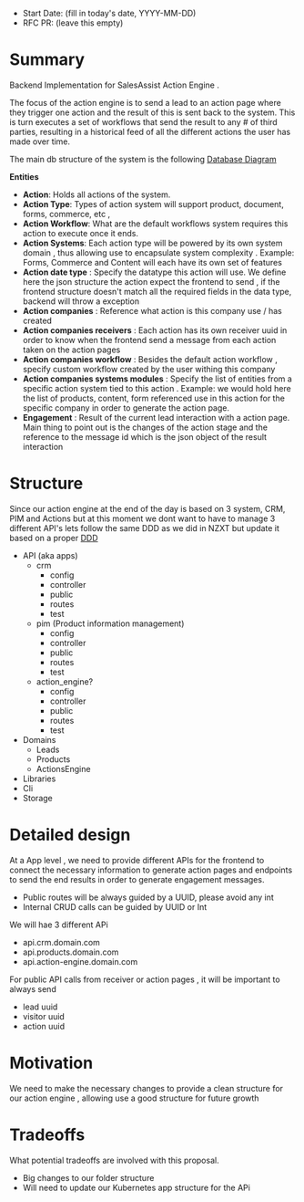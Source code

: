 - Start Date: (fill in today's date, YYYY-MM-DD)
- RFC PR: (leave this empty)

# Summary

Backend Implementation for SalesAssist Action Engine .

The focus of the action engine is to send a lead to an action page where they trigger one action and the result of this is sent back to the system. This is turn executes a set of workflows that send the result to any # of third parties, resulting in a historical feed of all the different actions the user has made over time.

The main db structure of the system is the following [Database Diagram](https://dbdiagram.io/d/60e7cf6b7e498c3bb3eecfee)

**Entities**
- **Action**: Holds all actions of the system.
- **Action Type**: Types of action system will support product, document, forms, commerce, etc , 
- **Action Workflow**: What are the default workflows system requires this action to execute once it ends.
- **Action Systems**: Each action type will be powered by its own system domain , thus allowing use to encapsulate system complexity . Example: Forms, Commerce and Content will each have its own set of features 
- **Action date type** : Specify the datatype this action will use. We define here the json structure the action expect the frontend to send , if the frontend structure doesn't match all the required fields in the data type, backend will throw a exception 
- **Action companies** : Reference what action is this company use / has created
- **Action companies receivers** : Each action has its own receiver uuid in order to know when the frontend send a message from each action taken on the action pages
- **Action companies workflow** : Besides the default action workflow , specify custom workflow created by the user withing this company
- **Action companies systems modules** : Specify the list of entities from a specific action system tied to this action . Example: we would hold here the list of products, content, form referenced use in this action for the specific company in order to generate the action page.
- **Engagement** : Result of the current lead interaction with a action page. Main thing to point out is the changes of the action stage and the reference to the message id which is the json object of the result interaction

# Structure

Since our action engine at the end of the day is based on 3 system, CRM, PIM and Actions but at this moment we dont want to have to manage 3 different API's lets follow the same DDD as we did in NZXT but update it based on a proper [DDD](https://stitcher.io/blog/laravel-beyond-crud-01-domain-oriented-laravel)

- API (aka apps)
  - crm
    - config
    - controller
    - public
    - routes
    - test
  - pim (Product information management)
    - config
    - controller
    - public
    - routes
    - test
  - action_engine?
    - config
    - controller
    - public
    - routes
    - test
- Domains
  - Leads
  - Products
  - ActionsEngine
- Libraries
- Cli
- Storage

# Detailed design

At a App level , we need to provide different APIs for the frontend to connect the necessary information to generate action pages and endpoints to send the end results in order to generate engagement messages.

- Public routes will be always guided by a UUID, please avoid any int 
- Internal CRUD calls can be guided by UUID or Int 

We will hae 3 different APi
- api.crm.domain.com
- api.products.domain.com
- api.action-engine.domain.com

For public API calls from receiver or action pages , it will be important to always send
- lead uuid
- visitor uuid
- action uuid

# Motivation

We need to make the necessary changes to provide a clean structure for our action engine , allowing use a good structure for future growth

# Tradeoffs

What potential tradeoffs are involved with this proposal.

- Big changes to our folder structure
- Will need to update our Kubernetes app structure for the APi
